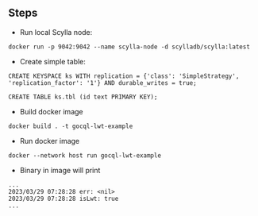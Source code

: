 ## Steps

- Run local Scylla node:
```
docker run -p 9042:9042 --name scylla-node -d scylladb/scylla:latest
```
- Create simple table:
```
CREATE KEYSPACE ks WITH replication = {'class': 'SimpleStrategy', 'replication_factor': '1'} AND durable_writes = true;

CREATE TABLE ks.tbl (id text PRIMARY KEY);
```
- Build docker image
```
docker build . -t gocql-lwt-example
```
- Run docker image
```
docker --network host run gocql-lwt-example
```
- Binary in image will print
```
...
2023/03/29 07:28:28 err: <nil>
2023/03/29 07:28:28 isLwt: true
...
```
